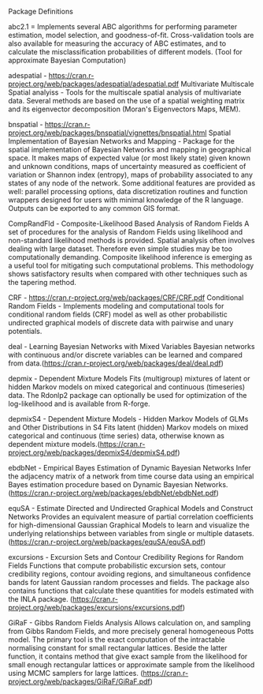 Package Definitions

abc2.1 = Implements several ABC algorithms for performing parameter estimation, model selection, and goodness-of-fit. Cross-validation tools are also available for measuring the accuracy of ABC estimates, and to calculate the misclassification probabilities of different models.
(Tool for approximate Bayesian Computation)

adespatial - https://cran.r-project.org/web/packages/adespatial/adespatial.pdf
Multivariate Multiscale Spatial analyiss - Tools for the multiscale spatial analysis of multivariate data. Several methods are based on the use of a spatial weighting matrix and its eigenvector decomposition (Moran's Eigenvectors Maps, MEM).

bnspatial - https://cran.r-project.org/web/packages/bnspatial/vignettes/bnspatial.html
Spatial Implementation of Bayesian Networks and Mapping - Package for the spatial implementation of Bayesian Networks and mapping in geographical space. It makes maps of expected value (or most likely state) given known and unknown conditions, maps of uncertainty measured as coefficient of variation or Shannon index (entropy), maps of probability associated to any states of any node of the network. Some additional features are provided as well: parallel processing options, data discretization routines and function wrappers designed for users with minimal knowledge of the R language. Outputs can be exported to any common GIS format.

CompRandFld - Composite-Likelihood Based Analysis of Random Fields
A set of procedures for the analysis of Random Fields using likelihood and non-standard likelihood methods is provided. Spatial analysis often involves dealing with large dataset. Therefore even simple studies may be too computationally demanding. Composite likelihood inference is emerging as a useful tool for mitigating such computational problems. This methodology shows satisfactory results when compared with other techniques such as the tapering method.

CRF - https://cran.r-project.org/web/packages/CRF/CRF.pdf
Conditional Random Fields - Implements modeling and computational tools for conditional random fields (CRF) model as well as other probabilistic undirected graphical models of discrete data with pairwise and unary potentials.

deal - Learning Bayesian Networks with Mixed Variables
Bayesian networks with continuous and/or discrete variables can be learned and compared from data.(https://cran.r-project.org/web/packages/deal/deal.pdf)

depmix - Dependent Mixture Models
Fits (multigroup) mixtures of latent or hidden Markov models on mixed categorical and continuous (timeseries) data. The Rdonlp2 package can optionally be used for optimization of the log-likelihood and is available from R-forge. 

depmixS4 - Dependent Mixture Models - Hidden Markov Models of GLMs and Other Distributions in S4
Fits latent (hidden) Markov models on mixed categorical and continuous (time series) data, otherwise known as dependent mixture models.(https://cran.r-project.org/web/packages/depmixS4/depmixS4.pdf)

ebdbNet - Empirical Bayes Estimation of Dynamic Bayesian Networks
Infer the adjacency matrix of a network from time course data using an empirical Bayes estimation procedure based on Dynamic Bayesian Networks.(https://cran.r-project.org/web/packages/ebdbNet/ebdbNet.pdf)

equSA - Estimate Directed and Undirected Graphical Models and Construct Networks
Provides an equivalent measure of partial correlation coefficients for high-dimensional Gaussian Graphical Models to learn and visualize the underlying relationships between variables from single or multiple datasets.
(https://cran.r-project.org/web/packages/equSA/equSA.pdf)

excursions - Excursion Sets and Contour Credibility Regions for Random Fields
Functions that compute probabilistic excursion sets, contour credibility regions, contour avoiding regions, and simultaneous confidence bands for latent Gaussian random processes and fields. The package also contains functions that calculate these quantities for models estimated with the INLA package.
(https://cran.r-project.org/web/packages/excursions/excursions.pdf)

GiRaF - Gibbs Random Fields Analysis
Allows calculation on, and sampling from Gibbs Random Fields, and more precisely general homogeneous Potts model. The primary tool is the exact computation of the intractable normalising constant for small rectangular lattices. Beside the latter function, it contains method that give exact sample from the likelihood for small enough rectangular lattices or approximate sample from the likelihood using MCMC samplers for large lattices.
(https://cran.r-project.org/web/packages/GiRaF/GiRaF.pdf)